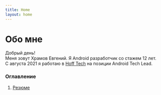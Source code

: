 ```yaml
---
title: Home
layout: home
---
```


# Обо мне
Добрый день!\
Меня зовут Храмов Евгений. Я Android разработчик со стажем 12 лет.\
С августа 2021 я работаю в [Hoff Tech](https://hofftech.ru/) на позиции Android Tech Lead.

### Оглавление
1. [Резюме](https://hram.github.io/hram/pages/resume.html)
